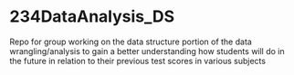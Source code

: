 # 234DataAnalysis_DS
Repo for group working on the data structure portion of the data wrangling/analysis to gain a better understanding how students will do in the future in relation to their previous test scores in various subjects
